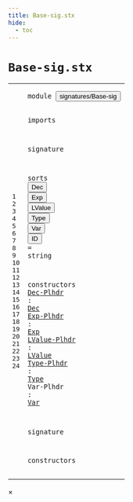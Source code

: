 ```yaml
---
title: Base-sig.stx
hide:
  - toc
---
```


# `Base-sig.stx`



[pdmosses/metaborg-tiger/org.metaborg.lang.tiger.statix/src-gen/statix/signatures/Base-sig.stx]: https://github.com/pdmosses/metaborg-tiger/blob/master/org.metaborg.lang.tiger.statix/src-gen/statix/signatures/Base-sig.stx "The source file on GitHub"

<div class="stx"><table class="highlighttable"><tbody><tr><td class="linenos"><div class="linenodiv"><pre><span></span>1
2
3
4
5
6
7
8
9
10
11
12
13
14
15
16
17
18
19
20
21
22
23
24
</pre></div></td>
<td class="code"><pre><code><span class="keyword">module</span> <button class="modal-open" id="signatures/Base-sig_1_8" title="Multi-file references" data-urls="../Arrays-sig.stx/#signatures/Base-sig_4_3 line 4; ../Bindings-sig.stx/#signatures/Base-sig_4_3 line 4; ../Control-Flow-sig.stx/#signatures/Base-sig_4_3 line 4; ../Functions-sig.stx/#signatures/Base-sig_4_3 line 4; ../Identifiers-sig.stx/#signatures/Base-sig_4_3 line 4; ../Numbers-sig.stx/#signatures/Base-sig_4_3 line 4; ../Records-sig.stx/#signatures/Base-sig_4_3 line 4; ../Strings-sig.stx/#signatures/Base-sig_4_3 line 4; ../Tiger-sig.stx/#signatures/Base-sig_4_3 line 4; ../Types-sig.stx/#signatures/Base-sig_4_3 line 4; ../Variables-sig.stx/#signatures/Base-sig_4_3 line 4"><span class="token sort_Id">signatures/Base-sig</span></button>

<span class="keyword">imports</span>

<span class="keyword">signature</span>

  <span class="keyword">sorts</span>
    <span class="cons_SortDecl"><button class="modal-open" id="Dec_8_5" title="Multi-file references" data-urls="#Dec_16_17 line 16; ../Bindings-sig.stx/#Dec_17_16 line 17, 18; ../Functions-sig.stx/#Dec_17_40 line 17, 18; ../Types-sig.stx/#Dec_15_28 line 15; ../Variables-sig.stx/#Dec_15_33 line 15, 16; ../../../../trans/static-semantics.stx/#Dec_177_37 line 177, 178"><span class="token sort_Id">Dec</span></button></span>
    <span class="cons_SortDecl"><button class="modal-open" id="Exp_9_5" title="Multi-file references" data-urls="#Exp_17_17 line 17; ../Arrays-sig.stx/#Exp_15_18 line 15, 17; ../Bindings-sig.stx/#Exp_17_28 line 17; ../Control-Flow-sig.stx/#Exp_15_16 line 15, 16, 17, 18, 19, 20, 21; ../Functions-sig.stx/#Exp_17_33 line 17, 18, 20; ../Numbers-sig.stx/#Exp_16_23 line 16, 17, 18, 19, 20, 21, 22, 23, 24, 25, 26, 27, 28, 29; ../Records-sig.stx/#Exp_21_14 line 21, 22, 23; ../Strings-sig.stx/#Exp_17_26 line 17; ../Tiger-sig.stx/#Exp_28_11 line 28; ../Variables-sig.stx/#Exp_15_26 line 15, 16, 19; ../../../../trans/static-semantics.stx/#Exp_160_24 line 160, 164"><span class="token sort_Id">Exp</span></button></span>
    <span class="cons_SortDecl"><button class="modal-open" id="LValue_10_5" title="Multi-file references" data-urls="#LValue_18_20 line 18; ../Arrays-sig.stx/#LValue_17_17 line 17; ../Control-Flow-sig.stx/#LValue_21_14 line 21; ../Records-sig.stx/#LValue_24_16 line 24; ../Variables-sig.stx/#LValue_18_25 line 18, 19; ../../../../trans/static-semantics.stx/#LValue_165_24 line 165"><span class="token sort_Id">LValue</span></button></span>
    <span class="cons_SortDecl"><button class="modal-open" id="Type_11_5" title="Multi-file references" data-urls="#Type_19_18 line 19; ../Arrays-sig.stx/#Type_16_21 line 16; ../Functions-sig.stx/#Type_18_32 line 18, 19; ../Records-sig.stx/#Type_19_31 line 19; ../Types-sig.stx/#Type_15_20 line 15, 16; ../Variables-sig.stx/#Type_15_19 line 15; ../../../../trans/static-semantics.stx/#Type_222_24 line 222"><span class="token sort_Id">Type</span></button></span>
    <span class="cons_SortDecl"><button class="modal-open" id="Var_12_5" title="Multi-file references" data-urls="#Var_20_17 line 20; ../Control-Flow-sig.stx/#Var_19_11 line 19; ../Variables-sig.stx/#Var_17_17 line 17, 18"><span class="token sort_Id">Var</span></button></span>
    <span class="cons_SortAlias"><button class="modal-open" id="ID_13_5" title="Multi-file references" data-urls="../Arrays-sig.stx/#ID_15_13 line 15, 16; ../Functions-sig.stx/#ID_17_15 line 17, 18, 19, 20; ../Records-sig.stx/#ID_20_13 line 20, 22, 23, 24; ../Types-sig.stx/#ID_15_15 line 15, 16; ../Variables-sig.stx/#ID_15_14 line 15, 16, 17; ../../../../trans/static-semantics.stx/#ID_24_27 line 24, 25, 28, 29, 37, 40, 49, 50, 51, 73, 74, 92, 93, 95, 455, 470"><span class="token sort_Id">ID</span></button> <span class="operator">=</span> <span class="cons_StringSort">string</span></span>

  <span class="keyword">constructors</span>
    <span class="cons_OpDecl"><a href="../../../../trans/static-semantics.stx/#Dec-Plhdr_525_15" id="Dec-Plhdr_16_5" title="Referenced at ../../../../trans/static-semantics.stx line 525"><span class="token sort_Id">Dec-Plhdr</span></a> <span class="operator">:</span> <span class="cons_SimpleSort"><a href="#Dec_8_5" id="Dec_16_17" title="Defined at line 8"><span class="token sort_Id">Dec</span></a></span></span>
    <span class="cons_OpDecl"><a href="../../../../trans/static-semantics.stx/#Exp-Plhdr_535_16" id="Exp-Plhdr_17_5" title="Referenced at ../../../../trans/static-semantics.stx line 535"><span class="token sort_Id">Exp-Plhdr</span></a> <span class="operator">:</span> <span class="cons_SimpleSort"><a href="#Exp_9_5" id="Exp_17_17" title="Defined at line 9"><span class="token sort_Id">Exp</span></a></span></span>
    <span class="cons_OpDecl"><a href="../../../../trans/static-semantics.stx/#LValue-Plhdr_523_17" id="LValue-Plhdr_18_5" title="Referenced at ../../../../trans/static-semantics.stx line 523"><span class="token sort_Id">LValue-Plhdr</span></a> <span class="operator">:</span> <span class="cons_SimpleSort"><a href="#LValue_10_5" id="LValue_18_20" title="Defined at line 10"><span class="token sort_Id">LValue</span></a></span></span>
    <span class="cons_OpDecl"><a href="../../../../trans/static-semantics.stx/#Type-Plhdr_527_17" id="Type-Plhdr_19_5" title="Referenced at ../../../../trans/static-semantics.stx line 527"><span class="token sort_Id">Type-Plhdr</span></a> <span class="operator">:</span> <span class="cons_SimpleSort"><a href="#Type_11_5" id="Type_19_18" title="Defined at line 11"><span class="token sort_Id">Type</span></a></span></span>
    <span class="cons_OpDecl"><span id="Var-Plhdr_20_5" title="Not referenced"><span class="token sort_Id">Var-Plhdr</span></span> <span class="operator">:</span> <span class="cons_SimpleSort"><a href="#Var_12_5" id="Var_20_17" title="Defined at line 12"><span class="token sort_Id">Var</span></a></span></span>

<span class="keyword">signature</span>

  <span class="keyword">constructors</span>
</code></pre></td></tr></tbody></table></div>

<div id="modal">
  <div id="modal-content">
    <span id="modal-close">&times;</span>
    <h2 id="modal-h2"></h2>
    <p  id="modal-p"></p>
    <ul id="modal-ul"></ul>
  </div>
</div>
